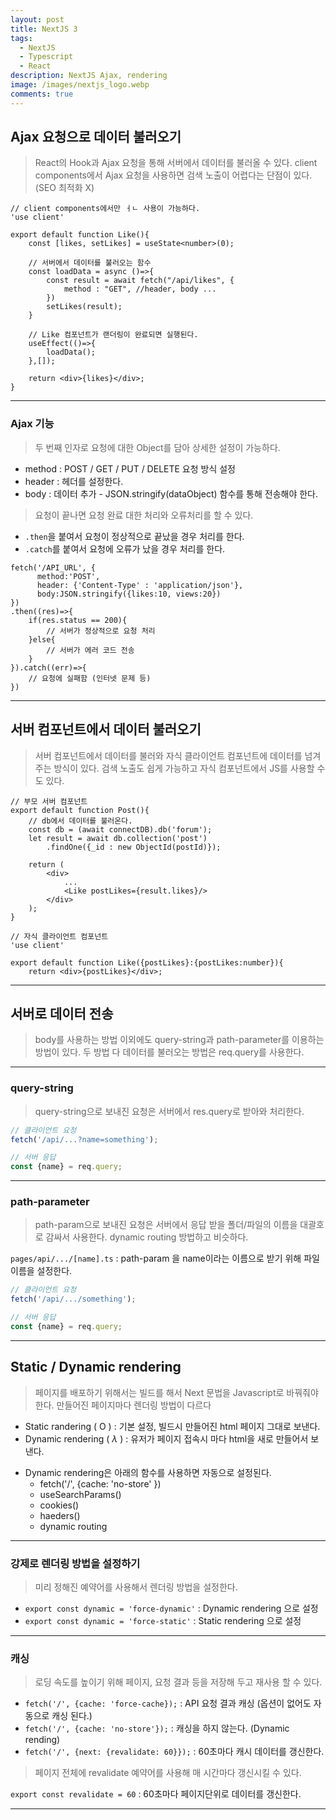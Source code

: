 ```yaml
---
layout: post
title: NextJS 3
tags:
  - NextJS
  - Typescript
  - React
description: NextJS Ajax, rendering
image: /images/nextjs_logo.webp
comments: true
---
```


## Ajax 요청으로 데이터 불러오기

> React의 Hook과 Ajax 요청을 통해 서버에서 데이터를 불러올 수 있다.
> client components에서 Ajax 요청을 사용하면 검색 노출이 어렵다는 단점이 있다. (SEO 최적화 X)

```tsx
// client components에서만 ㅓㄴ 사용이 가능하다.
'use client'

export default function Like(){
	const [likes, setLikes] = useState<number>(0);

	// 서버에서 데이터를 불러오는 함수
	const loadData = async ()=>{
		const result = await fetch("/api/likes", {
			method : "GET", //header, body ...
		})
		setLikes(result);
	}

	// Like 컴포넌트가 랜더링이 완료되면 실행된다.
	useEffect(()=>{
		loadData();
	},[]);

	return <div>{likes}</div>;
}
```

---

### Ajax 기능

> 두 번째 인자로 요청에 대한 Object를 담아 상세한 설정이 가능하다.

- method : POST / GET / PUT / DELETE 요청 방식 설정
- header : 헤더를 설정한다. 
- body : 데이터 추가 - JSON.stringify(dataObject) 함수를 통해 전송해야 한다.

> 요청이 끝나면 요청 완료 대한 처리와 오류처리를 할 수 있다.

- `.then`을 붙여서 요청이 정상적으로 끝났을 경우 처리를 한다.
- `.catch`를 붙여서 요청에 오류가 났을 경우 처리를 한다.

```tsx
fetch('/API_URL', {
	  method:'POST',
	  header: {'Content-Type' : 'application/json'},
	  body:JSON.stringify({likes:10, views:20})
})
.then((res)=>{
	if(res.status == 200){
		// 서버가 정상적으로 요청 처리
	}else{
		// 서버가 에러 코드 전송
	}
}).catch((err)=>{
	// 요청에 실패함 (인터넷 문제 등)
})
```

---

## 서버 컴포넌트에서 데이터 불러오기

> 서버 컴포넌트에서 데이터를 불러와 자식 클라이언트 컴포넌트에 데이터를 넘겨주는 방식이 있다.
> 검색 노출도 쉽게 가능하고 자식 컴포넌트에서 JS를 사용할 수도 있다.

```tsx
// 부모 서버 컴포넌트
export default function Post(){
	// db에서 데이터를 불러온다.
	const db = (await connectDB).db('forum');
	let result = await db.collection('post')
		.findOne({_id : new ObjectId(postId)});

	return (
		<div>
			...
			<Like postLikes={result.likes}/>
		</div>
	);
}
```

```tsx
// 자식 클라이언트 컴포넌트
'use client'

export default function Like({postLikes}:{postLikes:number}){
	return <div>{postLikes}</div>;
```

---

## 서버로 데이터 전송

> body를 사용하는 방법 이외에도 query-string과 path-parameter를 이용하는 방법이 있다.
> 두 방법 다 데이터를 불러오는 방법은 req.query를 사용한다.

---

### query-string

> query-string으로 보내진 요청은 서버에서 res.query로 받아와 처리한다.

```ts
// 클라이언트 요청
fetch('/api/...?name=something');

// 서버 응답
const {name} = req.query;
```

---

### path-parameter

> path-param으로 보내진 요청은 서버에서 응답 받을 폴더/파일의 이름을 대괄호로 감싸서 사용한다.
> dynamic routing 방법하고 비슷하다.

`pages/api/.../[name].ts` : path-param 을 name이라는 이름으로 받기 위해 파일 이름을 설정한다.

```ts
// 클라이언트 요청
fetch('/api/.../something');

// 서버 응답
const {name} = req.query;
```

---

## Static / Dynamic rendering

> 페이지를 배포하기 위해서는 빌드를 해서 Next 문법을 Javascript로 바꿔줘야 한다.
> 만들어진 페이지마다 렌더링 방법이 다르다

- Static randering ( O ) : 기본 설정, 빌드시 만들어진 html 페이지 그대로 보낸다.
- Dynamic rendering ( $\lambda$ ) : 유저가 페이지 접속시 마다 html을 새로 만들어서 보낸다.

+ Dynamic rendering은 아래의 함수를 사용하면 자동으로 설정된다.
	- fetch('/', {cache: 'no-store' })
	- useSearchParams()
	- cookies()
	- haeders()
	- dynamic routing

---

### 강제로 렌더링 방법을 설정하기

> 미리 정해진 예약어를 사용해서 렌더링 방법을 설정한다.

- `export const dynamic = 'force-dynamic'` : Dynamic rendering 으로 설정
- `export const dynamic = 'force-static'` : Static rendering 으로 설정

---

### 캐싱

> 로딩 속도를 높이기 위해 페이지, 요청 결과 등을 저장해 두고 재사용 할 수 있다.

- `fetch('/', {cache: 'force-cache});` : API 요청 결과 캐싱 (옵션이 없어도 자동으로 캐싱 된다.)
- `fetch('/', {cache: 'no-store'});` : 캐싱을 하지 않는다. (Dynamic rending)
- `fetch('/', {next: {revalidate: 60}});` : 60초마다 캐시 데이터를 갱신한다.

> 페이지 전체에 revalidate 예약어를 사용해 매 시간마다 갱신시킬 수 있다.

`export const revalidate = 60` : 60초마다 페이지단위로 데이터를 갱신한다.

---